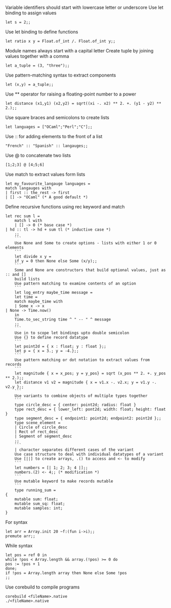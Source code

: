 Variable identifiers should start with lowercase letter or underscore
Use let binding to assign values
```
let s = 2;;
```
Use let binding to define functions
```
let ratio x y = Float.of_int /. Float.of_int y;;
```
Module names always start with a capital letter
Create tuple by joining values together with a comma
```
let a_tuple = (3, "three");;
```
Use pattern-matching syntax to extract components
```
let (x,y) = a_tuple;;
```
Use ** operator for raising a floating-point number to a power
```
let distance (x1,y1) (x2,y2) = sqrt((xi -. x2) ** 2. +. (y1 - y2) ** 2.);;
```
Use square braces and semicolons to create lists
```
let languages = ["OCaml";"Perl";"C"];;
```
Use :: for adding elements to the front of a list
```
"French" :: "Spanish" :: langauges;;
```
Use @ to concatenate two lists
```
[1;2;3] @ [4;5;6]
```
Use match to extract values form lists
```
let my_favourite_langauge languages = 
match langauges with
| first :: the_rest -> first
| [] -> "OCaml" (* A good default *)
```
Define recursive functions using rec keyword and match
```
let rec sum l =
	match l with
	| [] -> 0 (* base case *)
| hd :: tl -> hd + sum tl (* inductive case *)
	;;
	```
	Use None and Some to create options - lists with either 1 or 0 elements
	```
	let divide x y =
	if y = 0 then None else Some (x/y);;
	```
	Some and None are constructors that build optional values, just as :: and []
	build lists
	Use pattern matching to examine contents of an option
	```
	let log_entry maybe_time message = 
	let time = 
	match maybe_time with
	| Some x -> x
| None -> Time.now()
	in
	Time.to_sec_string time ^ " -- " ^ message
	;;
	```
	Use in to scope let bindings upto double semicolon
	Use {} to define record datatype
	```
	let point2d = { x : float; y : float };;
	let p = { x = 3.; y = -4.};;
	```
	Use pattern matching or dot notation to extract values from records
	```
	let magnitude { x = x_pos; y = y_pos} = sqrt (x_pos ** 2. +. y_pos ** 2.);;
	let distance v1 v2 = magnitude { x = v1.x -. v2.x; y = v1.y -. v2.y };;
	```
	Use variants to combine objects of multiple types together
	```
	type circle_desc = { center: point2d; radius: float }
	type rect_desc = { lower_left: pont2d; width: float; height: float }
	type segment_desc = { endpoint1: point2d; endpoint2: point2d };;
	type scene_element = 
	| Circle of circle_desc
	| Rect of rect_desc
	| Segment of segment_desc
	;;
	```
	| character separates different cases of the variant
	Use case structure to deal with individual datatypes of a variant
	Use [||] to create arrays, .() to access and <- to modify
	```
	let numbers = [| 1; 2; 3; 4 |];;
	numbers.(2) <- 4;; (* modification *)
	```
	Use mutable keyword to make records mutable
	```
	type running_sum = 
{
	mutable sum: float;
	mutable sum_sq: float;
	mutable samples: int;
}
```
For syntax
```
let arr = Array.init 20 ~f:(fun i->i);;
premute arr;;
```
While syntax
```
let pos = ref 0 in
while !pos < Array.length && array.(!pos) >= 0 do
pos := !pos + 1
done;
if !pos = Array.length array then None else Some !pos
;;
```
Use corebuild to compile programs
```
corebuild <fileName>.native
./<fileName>.native
```
